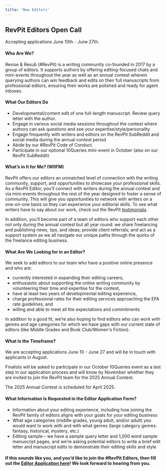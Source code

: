 ```yaml
---
title: 'New Editors'
---
```


## RevPit Editors Open Call

Accepting applications June 10th - June 27th.

#### Who Are We?

Revise & Resub (#RevPit) is a writing community co-founded in 2017 by a group of editors. It supports authors by offering editing-focused chats and mini-events throughout the year as well as an annual contest wherein querying authors can win feedback and edits on their full manuscripts from professional editors, ensuring their works are polished and ready for agent inboxes.

#### What Our Editors Do

* Developmental/content edit of one full-length manuscript. Review query letter with the author. 
* Engage in various social media sessions throughout the contest where authors can ask questions and see your expertise/style/personality
* Engage frequently with writers and editors on the RevPit SubReddit and social media during the annual contest period 
* Abide by our #RevPit Code of Conduct.
* Participate in our optional 10Queries mini-event in October (also on our RevPit SubReddit)

#### What’s in It for Me? (WIIFM)

RevPit offers our editors an unmatched level of connection with the writing community, support, and opportunities to showcase your professional skills. As a RevPit Editor, you’ll connect with writers during the annual contest and via mini-events throughout the rest of the year designed to foster a sense of community. This will give you opportunities to network with writers on a one-on-one basis so they can experience your editorial skills. To see what writers have to say about our work, check out the RevPit [testimonials](/testimonials).

In addition, you’ll become part of a team of editors who support each other not only during the annual contest but all year round: we share freelancing and publishing news, tips, and ideas; provide client referrals; and act as a support system as we all navigate our unique paths through the quirks of the freelance editing business.

#### What Are We Looking for in an Editor?

We seek to add editors to our team who have a positive online presence and who are:
* currently interested in expanding their editing careers,
* enthusiastic about supporting the online writing community by volunteering their time and expertise for the contest,
* have at least two years of developmental editing experience,
* charge professional rates for their editing services approaching the EFA rate guidelines, and
* willing and able to meet all the expectations and commitments

In addition to a good fit, we’re also hoping to find editors who can work with genres and age categories for which we have gaps with our current slate of editors (like Middle Grades and Book Club/Women's Fiction).

#### What Is the Timeframe?

We are accepting applications June 10 - June 27 and will be in touch with applicants in August.

Finalists will be asked to participate in our October 10Queries event as a last step in our application process and will know by November whether they are invited to join the RevPit team for the 2025 Annual Contest.

The 2025 Annual Contest is scheduled for April 2025.

#### What Information Is Requested in the Editor Application Form?

* Information about your editing experience, including how joining the RevPit family of editors aligns with your goals for your editing business
* What age categories (middle grades, young adult, and/or adult) you would want to work with and with what genres (large category genres: fantasy, historical, mystery, etc.)
* Editing sample – we have a sample query letter and 1,000 word sample manuscript pages, and we’re asking potential editors to write a brief edit letter and manuscript edits to demonstrate their editing skills and style

#### If this sounds like you, and you’d like to join the #RevPit Editors, then fill out the [Editor Application here](https://forms.gle/ouYTJPHj47T8e1Yp6?target=_blank)! We look forward to hearing from you.